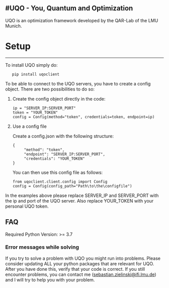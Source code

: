 #UQO - You, Quantum and Optimization
---
UQO is an optimization framework developed by the QAR-Lab of the LMU Munich. 

# Setup
---
To install UQO simply do:
```
   pip install uqoclient
   ```

To be able to connect to the UQO servers, you have to create a config object. There are two possibilities to do so:

1. Create the config object directly in the code:
   ```
   ip = "SERVER_IP:SERVER_PORT"
   token = "YOUR_TOKEN"
   config = Config(method="token", credentials=token, endpoint=ip)
   ```
2. Use a config file
   
   Create a config.json with the following structure:
    
   ```
   {
        "method": "token",
        "endpoint": "SERVER_IP:SERVER_PORT",
        "credentials": "YOUR_TOKEN"
   }
   ```
   You can then use this config file as follows:
    
   ```
   from uqoclient.client.config import Config
   config = Config(config_path="Path\to\the\configfile")
   ```
In the examples above please replace SERVER_IP and SERVER_PORT with the ip and port of the UQO server. Also replace YOUR_TOKEN with your personal UQO token.
 
###
FAQ
---
Required Python Version: >= 3.7

### Error messages while solving

If you try to solve a problem with UQO you might run into problems. Please consider updating ALL your python packages that are relevant for UQO. After you have done this, verify that your code is correct. If you still encounter problems, you can contact me (sebastian.zielinski@ifi.lmu.de) and I will try to help you with your problem.
   
